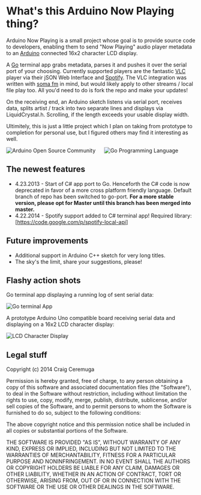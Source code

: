 What's this Arduino Now Playing thing?
=========

Arduino Now Playing is a small project whose goal is to provide source code to developers, enabling them to send "Now Playing" audio player metadata to an [Arduino] connected 16x2 character LCD display.

A [Go] terminal app grabs metadata, parses it and pushes it over the serial port of your choosing. Currently supported players are the fantastic [VLC] player via their jSON Web Interface and [Spotify]. The VLC integration was written with [soma fm] in mind, but would likely apply to other streams / local file play too. All you'd need to do is fork the repo and make your updates!

On the receiving end, an Arduino sketch listens via serial port, receives data, splits artist / track into two separate lines and displays via LiquidCrystal.h. Scrolling, if the length exceeds your usable display width.

Ultimitely, this is just a little project which I plan on taking from prototype to completion for personal use, but I figured others may find it interesting as well.

![Arduino Open Source Community](http://i.imgur.com/Io8z9Hu.png "Arduino Open Source Community")&nbsp;&nbsp;&nbsp;&nbsp;&nbsp;&nbsp;![Go Programming Language](http://i.imgur.com/LYYT3Xj.png "Go Programming Language")

The newest features
----

* 4.23.2013 - Start of C# app port to Go. Henceforth the C# code is now deprecated in favor of a more cross platform friendly language. Default branch of repo has been switched to go-port. **For a more stable version, please opt for Master until this branch has been merged into master.**
* 4.22.2014 - Spotify support added to C# terminal app! Required library: [https://code.google.com/p/spotify-local-api]

Future improvements
----

* Additional support in Arduino C++ sketch for very long titles.
* The sky's the limit, share your suggestions, please!

Flashy action shots
----

Go terminal app displaying a running log of sent serial data:

![Go terminal App](http://i.imgur.com/fGaggYi.jpg "Go terminal App")

A prototype Arduino Uno compatible board receiving serial data and displaying on a 16x2 LCD character display:

![LCD Character Display](http://i.imgur.com/cSCjJos.jpg "LCD Character Display")

Legal stuff
-----------

Copyright (c) 2014 Craig Ceremuga

Permission is hereby granted, free of charge, to any person obtaining a copy
of this software and associated documentation files (the "Software"), to deal
in the Software without restriction, including without limitation the rights
to use, copy, modify, merge, publish, distribute, sublicense, and/or sell
copies of the Software, and to permit persons to whom the Software is
furnished to do so, subject to the following conditions:

The above copyright notice and this permission notice shall be included in all
copies or substantial portions of the Software.

THE SOFTWARE IS PROVIDED "AS IS", WITHOUT WARRANTY OF ANY KIND, EXPRESS OR
IMPLIED, INCLUDING BUT NOT LIMITED TO THE WARRANTIES OF MERCHANTABILITY,
FITNESS FOR A PARTICULAR PURPOSE AND NONINFRINGEMENT. IN NO EVENT SHALL THE
AUTHORS OR COPYRIGHT HOLDERS BE LIABLE FOR ANY CLAIM, DAMAGES OR OTHER
LIABILITY, WHETHER IN AN ACTION OF CONTRACT, TORT OR OTHERWISE, ARISING FROM,
OUT OF OR IN CONNECTION WITH THE SOFTWARE OR THE USE OR OTHER DEALINGS IN THE
SOFTWARE.

[Go]:http://golang.org
[VLC]:http://www.videolan.org/vlc/index.html
[soma fm]:http://somafm.com/
[Arduino]:http://arduino.cc/
[https://code.google.com/p/spotify-local-api]:https://code.google.com/p/spotify-local-api
[Spotify]:https://www.spotify.com/